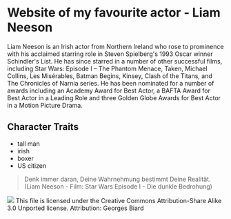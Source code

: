 # Website of my favourite actor - Liam Neeson
Liam Neeson is an Irish actor from Northern Ireland who rose to prominence with his acclaimed starring role in Steven Spielberg's 1993 Oscar winner Schindler's List. He has since starred in a number of other successful films, including Star Wars: Episode I – The Phantom Menace, Taken, Michael Collins, Les Misérables, Batman Begins, Kinsey, Clash of the Titans, and The Chronicles of Narnia series. He has been nominated for a number of awards including an Academy Award for Best Actor, a BAFTA Award for Best Actor in a Leading Role and three Golden Globe Awards for Best Actor in a Motion Picture Drama.

## Character Traits

* tall man
* irish
* boxer
* US citizen

> Denk immer daran, Deine Wahrnehmung bestimmt Deine Realität.  
> (Liam Neeson - Film: Star Wars Episode I - Die dunkle Bedrohung)

<img src="https://upload.wikimedia.org/wikipedia/commons/b/b9/Liam_Neeson_Deauville_2012.jpg"/>
This file is licensed under the Creative Commons Attribution-Share Alike 3.0 Unported license.	
Attribution: Georges Biard